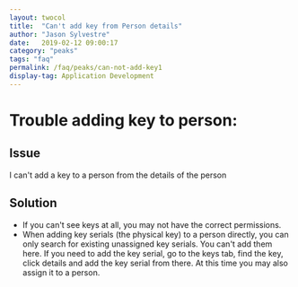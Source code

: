 ```yaml
---
layout: twocol
title:  "Can't add key from Person details"
author: "Jason Sylvestre"
date:   2019-02-12 09:00:17
category: "peaks"
tags: "faq"
permalink: /faq/peaks/can-not-add-key1
display-tag: Application Development
---
```


# Trouble adding key to person:

## Issue
I can't add a key to a person from the details of the person

## Solution
* If you can't see keys at all, you may not have the correct permissions.
* When adding key serials (the physical key) to a person directly, you can only search for existing unassigned key serials. You can't add them here. If you need to add the key serial, go to the keys tab, find the key, click details and add the key serial from there. At this time you may also assign it to a person.
